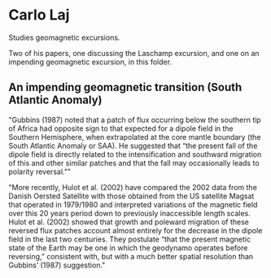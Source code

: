 # Carlo Laj

Studies geomagnetic excursions.

Two of his papers, one discussing the Laschamp excursion, and one on an impending geomagnetic excursion, in this folder.

## An impending geomagnetic transition (South Atlantic Anomaly)

"Gubbins (1987) noted that a patch of flux occurring below the southern tip of Africa had opposite sign to that expected for a dipole field in the Southern Hemisphere, when extrapolated at the core mantle boundary (the South Atlantic Anomaly or SAA). He suggested that “the present fall of the dipole field is directly related to the intensification and southward migration of this and other similar patches and that the fall may occasionally leads to polarity reversal.”"

"More recently, Hulot et al. (2002) have compared the 2002 data from the Danish Oersted Satellite with those obtained from the US satellite Magsat that operated in 1979/1980 and interpreted variations of the magnetic field over this 20 years period down to previously inaccessible length scales. Hulot et al. (2002) showed that growth and poleward migration of these reversed flux patches account almost entirely for the decrease in the dipole field in the last two centuries. They postulate “that the present magnetic state of the Earth may be one in which the geodynamo operates before reversing,” consistent with, but with a much better spatial resolution than Gubbins’ (1987) suggestion."
